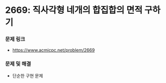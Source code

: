 # 2669: 직사각형 네개의 합집합의 면적 구하기
### 문제 링크

- https://www.acmicpc.net/problem/2669



### 문제 및 해결

- 단순한 구현 문제